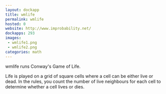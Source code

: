 ```yaml
---
layout: dockapp
title: wmlife
permalink: wmlife
hosted: 0
website: http://www.improbability.net/
dockapps: 293
images:
 - wmlife1.png
 - wmlife2.png
categories: math
---
```

wmlife runs Conway's Game of Life.

Life is played on a grid of square cells where a cell can be either live or
dead. In the rules, you count the number of live neighbours for each cell to
determine whether a cell lives or dies.
